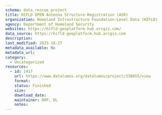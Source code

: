 ```yaml
---
schema: data_rescue_project 
title: HIFLD OPEN Antenna Structure Registration (ASR)
organization: Homeland Infrastructure Foundation-Level Data (HIFLD)
agency: Department of Homeland Security
websites: https://hifld-geoplatform.hub.arcgis.com/
data_source: https://hifld-geoplatform.hub.arcgis.com
description: 
last_modified: 2025-10-27
metadata_available: No
metadata_url: 
category:
  - Uncategorized 
resources:
  - id: 1417
    url: https://www.datalumos.org/datalumos/project/238655/view
    format: 
    status: Finished
    size: 
    download_date: 
    maintainer: DRP, DL
    notes: 
---
```

